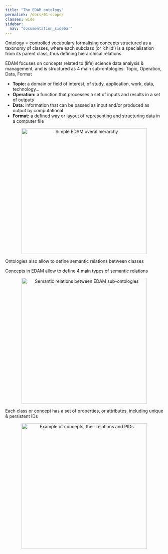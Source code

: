 ```yaml
---
title: "The EDAM ontology"
permalink: /docs/01-scope/
classes: wide
sidebar:
  nav: "documentation_sidebar"
---
```


Ontology = controlled vocabulary formalising concepts structured as a taxonomy of classes, where each subclass (or ‘child’) is a specialisation from its parent class, thus  defining hierarchical relations

EDAM focuses on concepts related to (life) science data analysis & management, and is structured as 4 main sub-ontologies: Topic, Operation, Data, Format

* **Topic:** a domain or field of interest, of study, application, work, data, technology…
* **Operation:** a function that processes a set of inputs and results in a set of outputs
* **Data:** information that can be passed as input and/or produced as output by computational
* **Format:** a defined way or layout of representing and structuring data in a computer file

<div style="text-align: center">
<img src="{{ '/assets/images/EDAM_hierarchy.png' | relative_url }}" alt="Simple EDAM overal hierarchy" style="width: 400px; height: auto;">
</div>

Ontologies also allow to define semantic relations between classes

Concepts in EDAM allow to define 4 main types of semantic relations

<div style="text-align: center">
<img src="{{ '/assets/images/EDAM_relations.png' | relative_url }}" alt="Semantic relations between EDAM sub-ontologies" style="width: 400px; height: auto;">
</div>

Each class or concept has a set of properties, or attributes, including unique & persistent IDs

<div style="text-align: center">
<img src="{{ '/assets/images/EDAM_IDs.png' | relative_url }}" alt="Example of concepts, their relations and PIDs" style="width: 400px; height: auto;">
</div>
